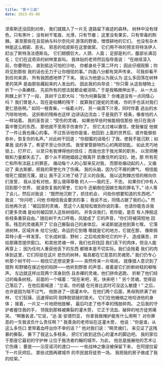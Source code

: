 ```yaml
---
title: "第十三曲"
date: 2023-05-06
---
```

涅索斯还没回到对岸，
我们就踏入了一片无
道路留下痕迹的森林。
树林中没有绿色，只有黑叶；
没有树干笔直、光滑，只有节瘤；
这里没有果实，只有带毒的荆棘。
甚至那些在且契纳与科尔奈托间
游荡的野兽，憎恨耕地的它们，
也没有杂木林能这么稠密、恶劣。
邪恶的哈皮斯在这里做窝，
它们用不祥的预言将特洛伊人
赶出了斯特洛法德斯岛。
它们翅膀巨大，人颈、人面；
足部是利爪，腹部长满羽毛；
它们在这奇异的树林里哀叫。
我体贴的老师然后指导我说：
“在继续深入前，你要明白，
直到抵达可怕的沙地，
你都身处于第二环内；
因此仔细观察；你将见到那些
我的话也无力于让你相信的事。”
四面八分都有哭声传来，
可我却看不到任何来源，
所有我困惑地停了下来。
我认为他是认为我认为
这么多回荡在树林里的哭声
是由那些藏起来的人发出的。
因此我的向导说：“你只需
从这些植物上折下一小条嫩枝，
先前所有的想法就都会被消除。”
于是我略微伸出手，
从一大丛荆棘上折下了一段，
其树干立即大叫：“你为何撕裂我？
你难道没有一点同情心吗？
我们曾是人，现在是枯糟的残干：
就算我们是蛇的灵魂，
你的手也该对我们更仁慈些啊。”
如同一根青柴，一端着火时，
另一端滴下汁液，同时伴着
逃出的水汽咝咝地响，
这折断的残株也这样
边讲话边流血；于是我扔下
枝条，像害怕的人一样站着。
我的圣哲说：“受伤的灵魂，
如果他早些时候能相信那些
他只在我诗篇中瞥见的东西，
那他就不至用手伤害你了。
但它太过难以置信，使我催促
他做了一件让我也痛心的事。
不过告诉他你是谁，他回到
上面的世界后，或许能做些
弥补，恢复你的名声。”
对此树干回道：“你甜蜜的话吸引
了我，使我不能沉默；如果我
说的多了，希望不至让你厌烦。
我曾掌管腓特烈心的两把钥匙，
如此灵巧地锁上、打开它，
以至只有我博得他的信任；
而我也忠于我光荣的职务，
以至把睡眠和力量都失去了。
那个从不把她娼妓之眼离开
凯撒住所的淫妇，她，那
所有死亡和所有法庭上的罪恶，
煽动每个人的心智来反对我，
而那些煽动起的人，又煽动了
奥古斯都，把我的荣誉化作了伤痛。
我的头脑，因为它不屑的脾气，
相信能借死亡摆脱污蔑，就让
我不正义地了结了正义的自我。
我以这荆棘古怪的根向你们发誓，
我从没有对他，那么值得尊敬
的人——我的王，不忠。
如果你们中有人回到那个世界，
就请恢复我的荣誉，它如今
还躺倒在因嫉生叛的罪名下。”
诗人等了会儿，然后对我说：
“既然他沉默了，抓住机会，
问些你想要知道的东西吧。”
我说：“你问吧；问他
你相信我会要求的事；
我说不出，同情占据了我的心。”
然后他再次说：“被囚禁的灵魂，
愿这个人能轻松做到你说的事，
也请你能告诉我们更多灵魂
是如何被囚禁入这些树结的。
并告诉我们，若你能，是否
有人挣脱这些枝条重获自由。”
随后树干大口呼吸，风就成了
它的声音，“你们将被简短地
回答。残忍的灵魂离开了
它自己撕裂自己的身体后，
米诺斯就送他到第七喉，
它落进树林，区域并未
给它分配，命运扔它到哪
哪就是它的地方，它就在那，
像斯佩耳特小麦一样发芽。
它长成树苗、野树；
之后哈皮斯吃它的叶子，
造成痛苦，并给那痛苦提供窗口。
和其他灵魂一样，我们也将找回
我们丢下的肉体，但没人能再穿上；
因为任何人重获他丢下的东西
都根本是不切实际。我们会拖着
我们的肉体到这里，它们将挂在这片
悲伤的树林，每具都在它恶意的灵魂旁。”
我们仍专心听那个树干时——
相信它还想说更多——
突然传来一片喧闹，
就像猎人意识到了猎狗
和野猪在接近他的陷阱——他听到野兽
的声音，接着是它们折断树枝的噼啪声。
左边就这样出现两个浑身刮伤
且赤裸的灵魂，他们拼命逃跑，
折断了他们经过的每条树枝。
前面的一个喊着：“现在来吧，死，快来吧！”
另个灵魂，觉得自己落后了，
在他后面喊道：“兰诺，你的腿
在托普比武时可没这么敏捷！”
之后，也许是因为喘不过气，
他跌进了一团灌木中。
在他们两个后面，黑母狗挤满了树林，
它们狂躁、迅速得如同
刚挣脱锁链的猎犬。
它们在他蜷缩之地咬进他的身体；
接着，一片又一片地把他肢解，
最后叼走了他不幸的残肢碎肉。
之后我的守护者握住我的手，
领我到那株被撕裂的灌木旁，
它正于流血、破碎的地方徒劳痛哭。
“啊雅各波，”它说，“达·圣·安德烈亚，
你拿我做掩护能有什么用啊？
对你罪恶的一生我该负什么责任啊？”
我善良的老师站在这灌木旁，
他说：“你是谁，从这么多伤口
里带着血呼出你不幸的话？”
他对我们说：“啊灵魂们，
来见证了这残暴的撕裂，
撕下了我这么多枝条，
把它们收到这伤心的灌木的脚边吧。
我的家位于那座它最初的守护神
让位于施洗者约翰的城市，为此，
他总是施展他的艺术让它伤痛；
要是——沿亚诺河的渡口——
一些战神之像没被保留下来，
在阿提拉留下一片灰烬后，
那些试图再建城市
的市民就将徒劳一场。
我把我的房子做成了我的绞架。”